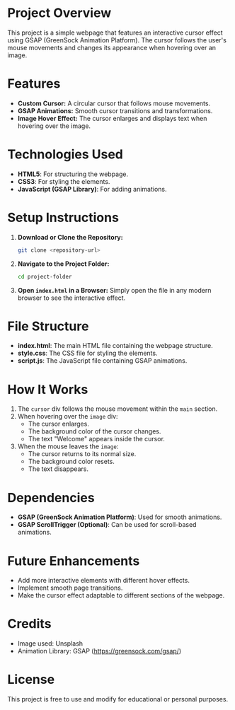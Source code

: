 # Project Overview
This project is a simple webpage that features an interactive cursor effect using GSAP (GreenSock Animation Platform). The cursor follows the user's mouse movements and changes its appearance when hovering over an image.

# Features
- **Custom Cursor:** A circular cursor that follows mouse movements.
- **GSAP Animations:** Smooth cursor transitions and transformations.
- **Image Hover Effect:** The cursor enlarges and displays text when hovering over the image.

# Technologies Used
- **HTML5**: For structuring the webpage.
- **CSS3**: For styling the elements.
- **JavaScript (GSAP Library)**: For adding animations.

# Setup Instructions
1. **Download or Clone the Repository:**
   ```sh
   git clone <repository-url>
   ```
2. **Navigate to the Project Folder:**
   ```sh
   cd project-folder
   ```
3. **Open `index.html` in a Browser:**
   Simply open the file in any modern browser to see the interactive effect.

# File Structure
- **index.html**: The main HTML file containing the webpage structure.
- **style.css**: The CSS file for styling the elements.
- **script.js**: The JavaScript file containing GSAP animations.

# How It Works
1. The `cursor` div follows the mouse movement within the `main` section.
2. When hovering over the `image` div:
   - The cursor enlarges.
   - The background color of the cursor changes.
   - The text "Welcome" appears inside the cursor.
3. When the mouse leaves the `image`:
   - The cursor returns to its normal size.
   - The background color resets.
   - The text disappears.

# Dependencies
- **GSAP (GreenSock Animation Platform)**: Used for smooth animations.
- **GSAP ScrollTrigger (Optional)**: Can be used for scroll-based animations.

# Future Enhancements
- Add more interactive elements with different hover effects.
- Implement smooth page transitions.
- Make the cursor effect adaptable to different sections of the webpage.

# Credits
- Image used: Unsplash
- Animation Library: GSAP (https://greensock.com/gsap/)

# License
This project is free to use and modify for educational or personal purposes.


